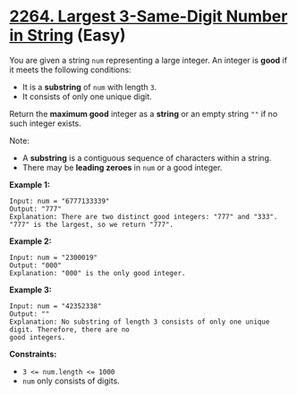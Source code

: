 # [2264. Largest 3-Same-Digit Number in String][link] (Easy)

[link]: https://leetcode.com/problems/largest-3-same-digit-number-in-string/

You are given a string `num` representing a large integer. An integer is **good** if it meets the
following conditions:

- It is a **substring** of `num` with length `3`.
- It consists of only one unique digit.

Return the **maximum good** integer as a **string** or an empty string  `""` if no such integer
exists.

Note:

- A **substring** is a contiguous sequence of characters within a string.
- There may be **leading zeroes** in `num` or a good integer.

**Example 1:**

```
Input: num = "6777133339"
Output: "777"
Explanation: There are two distinct good integers: "777" and "333".
"777" is the largest, so we return "777".
```

**Example 2:**

```
Input: num = "2300019"
Output: "000"
Explanation: "000" is the only good integer.
```

**Example 3:**

```
Input: num = "42352338"
Output: ""
Explanation: No substring of length 3 consists of only one unique digit. Therefore, there are no
good integers.
```

**Constraints:**

- `3 <= num.length <= 1000`
- `num` only consists of digits.
